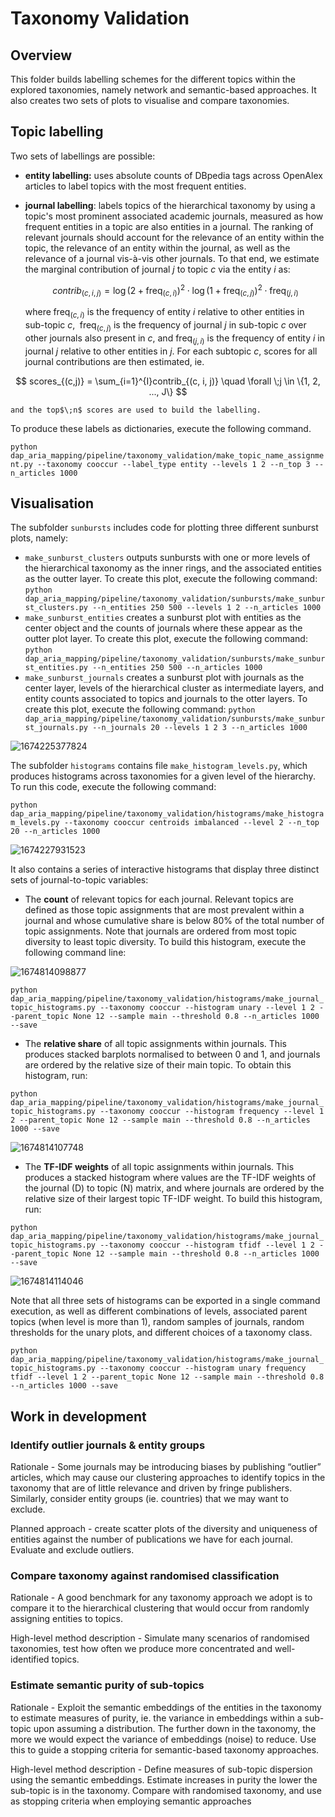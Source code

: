 # Taxonomy Validation

## Overview

This folder builds labelling schemes for the different topics within the explored taxonomies, namely network and semantic-based approaches. It also creates two sets of plots to visualise and compare taxonomies.

## Topic labelling

Two sets of labellings are possible:

- **entity labelling:** uses absolute counts of DBpedia tags across OpenAlex articles to label topics with the most frequent entities.
- **journal labelling**: labels topics of the hierarchical taxonomy by using a topic's most prominent associated academic journals, measured as how frequent entities in a topic are also entities in a journal. The ranking of relevant journals should account for the relevance of an entity within the topic, the relevance of an entity within the journal, as well as the relevance of a journal vis-à-vis other journals. To that end, we estimate the marginal contribution of journal $j$ to topic $c$ via the entity $i$ as:

  $$
  contrib_{(c,i,j)} = \log\left(2 + \text{freq}_{(c,i)}\right)^2\cdot\log\left(1 + \text{freq}_{(c,j)}\right)^2 \cdot \text{freq}_{(j,i)}
  $$

  where$\;\text{freq}_{(c,i)}$ is the frequency of entity $i$ relative to other entities in sub-topic $c$, $\;\text{freq}_{(c,j)}$ is the frequency of journal $j$ in sub-topic $c$ over other journals also present in $c$, and $\text{freq}_{(j,i)}$ is the frequency of entity $i$ in journal $j$ relative to other entities in $j$. For each subtopic $c$, scores for all journal contributions are then estimated, ie.

$$
scores_{(c,j)} = \sum_{i=1}^{I}contrib_{(c, i, j)} \quad \forall \;j \in \{1, 2, ..., J\}
$$

    and the top$\;n$ scores are used to build the labelling.

To produce these labels as dictionaries, execute the following command.

`python dap_aria_mapping/pipeline/taxonomy_validation/make_topic_name_assignment.py --taxonomy cooccur --label_type entity --levels 1 2 --n_top 3 --n_articles 1000`

## Visualisation

The subfolder `sunbursts` includes code for plotting three different sunburst plots, namely:

- `make_sunburst_clusters` outputs sunbursts with one or more levels of the hierarchical taxonomy as the inner rings, and the associated entities as the outter layer. To create this plot, execute the following command:
  `python dap_aria_mapping/pipeline/taxonomy_validation/sunbursts/make_sunburst_clusters.py --n_entities 250 500 --levels 1 2 --n_articles 1000`
- `make_sunburst_entities` creates a sunburst plot with entities as the center object and the counts of journals where these appear as the outter plot layer. To create this plot, execute the following command:
  `python dap_aria_mapping/pipeline/taxonomy_validation/sunbursts/make_sunburst_entities.py --n_entities 250 500 --n_articles 1000`
- `make_sunburst_journals` creates a sunburst plot with journals as the center layer, levels of the hierarchical cluster as intermediate layers, and entity counts associated to topics and journals to the otter layers. To create this plot, execute the following command:
  `python dap_aria_mapping/pipeline/taxonomy_validation/sunbursts/make_sunburst_journals.py --n_journals 20 --levels 1 2 3 --n_articles 1000`

![1674225377824](image/README/1674225377824.png)

The subfolder `histograms` contains file `make_histogram_levels.py`, which produces histograms across taxonomies for a given level of the hierarchy. To run this code, execute the following command:

`python dap_aria_mapping/pipeline/taxonomy_validation/histograms/make_histogram_levels.py --taxonomy cooccur centroids imbalanced --level 2 --n_top 20 --n_articles 1000`

![1674227931523](image/README/1674227931523.png)

It also contains a series of interactive histograms that display three distinct sets of journal-to-topic variables:

- The **count** of relevant topics for each journal. Relevant topics are defined as those topic assignments that are most prevalent within a journal and whose cumulative share is below 80% of the total number of topic assignments. Note that journals are ordered from most topic diversity to least topic diversity. To build this histogram, execute the following command line:

![1674814098877](image/README/1674814098877.png)

`python dap_aria_mapping/pipeline/taxonomy_validation/histograms/make_journal_topic_histograms.py --taxonomy cooccur --histogram unary --level 1 2 --parent_topic None 12 --sample main --threshold 0.8 --n_articles 1000 --save`

- The **relative share** of all topic assignments within journals. This produces stacked barplots normalised to between 0 and 1, and journals are ordered by the relative size of their main topic. To obtain this histogram, run:

`python dap_aria_mapping/pipeline/taxonomy_validation/histograms/make_journal_topic_histograms.py --taxonomy cooccur --histogram frequency --level 1 2 --parent_topic None 12 --sample main --threshold 0.8 --n_articles 1000 --save`

![1674814107748](image/README/1674814107748.png)

- The **TF-IDF weights** of all topic assignments within journals. This produces a stacked histogram where values are the TF-IDF weights of the journal (D) to topic (N) matrix, and where journals are ordered by the relative size of their largest topic TF-IDF weight. To build this histogram, run:

`python dap_aria_mapping/pipeline/taxonomy_validation/histograms/make_journal_topic_histograms.py --taxonomy cooccur --histogram tfidf --level 1 2 --parent_topic None 12 --sample main --threshold 0.8 --n_articles 1000 --save`

![1674814114046](image/README/1674814114046.png)

Note that all three sets of histograms can be exported in a single command execution, as well as different combinations of levels, associated parent topics (when level is more than 1), random samples of journals, random thresholds for the unary plots, and different choices of a taxonomy class.

`python dap_aria_mapping/pipeline/taxonomy_validation/histograms/make_journal_topic_histograms.py --taxonomy cooccur --histogram unary frequency tfidf --level 1 2 --parent_topic None 12 --sample main --threshold 0.8 --n_articles 1000 --save`

## Work in development

### **Identify outlier journals & entity groups**

Rationale - Some journals may be introducing biases by publishing “outlier” articles, which may cause our clustering approaches to identify topics in the taxonomy that are of little relevance and driven by fringe publishers. Similarly, consider entity groups (ie. countries) that we may want to exclude.

Planned approach - create scatter plots of the diversity and uniqueness of entities against the number of publications we have for each journal. Evaluate and exclude outliers.

### **Compare taxonomy against randomised classification**

Rationale - A good benchmark for any taxonomy approach we adopt is to compare it to the hierarchical clustering that would occur from randomly assigning entities to topics.

High-level method description - Simulate many scenarios of randomised taxonomies, test how often we produce more concentrated and well-identified topics.

### Estimate semantic purity of sub-topics

Rationale - Exploit the semantic embeddings of the entities in the taxonomy to estimate measures of purity, ie. the variance in embeddings within a sub-topic upon assuming a distribution. The further down in the taxonomy, the more we would expect the variance of embeddings (noise) to reduce. Use this to guide a stopping criteria for semantic-based taxonomy approaches.

High-level method description - Define measures of sub-topic dispersion using the semantic embeddings. Estimate increases in purity the lower the sub-topic is in the taxonomy. Compare with randomised taxonomy, and use as stopping criteria when employing semantic approaches
